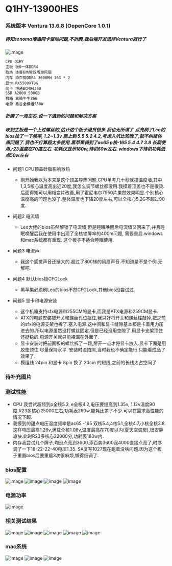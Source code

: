 # Q1HY-13900HES

### 系统版本 Ventura 13.6.8 (OopenCore 1.0.1)
##### 得知sonoma博通网卡驱动问题,不折腾,我后端开发选择Ventura就行了
![image](img/11.png)
```
CPU Q1HY
主板 板U一体DDR4
散热 冰曼6热管双塔单风扇
内存 添百势DDR4 3600MH 16G * 2
显卡 RX5500XT8G
网卡 博通BCM94360
SSD A2000 500GB
机箱 真箱牛牛Z66
电源 鑫谷全模组550W
```

##### 折腾了一周左右,说一下遇到的问题和解决方案
##### 收到主板是一个上过螺丝的,估计这个板子退货很多.我也无所谓了.点亮刷了Leo的bios拉了一下频率, 1.2~1.3v 能上到 5.5 5.2 4.2,考虑入坑比较晚了,就不纠结体质问题了.我也不打算超太多使用.黑苹果调到了ac65 p核-165 5.4 4.7 3.8 长期使用,r23温度在70度左右. 功耗仪显示180w,待机60w左右. windows下待机功耗低点50w左右

- 问题1 CPU顶盖硅脂影响散热
  -  刚开始我以为本来是这个顶盖导热问题,CPU单考几十秒就撞温度墙,其中1,3,5核心温度高出近20度,我怎么调节螺丝都没用.我摸着顶盖也不是很烫.后面得知可以用相变片改善,用了霍尼韦尔7950片果然效果明显.个别核心温度高的问题也没了.整体温度也下降20度左右,可以全核心5.2G不超过90度.

- 问题2 电流墙
  -  Leo大佬的bios虽然解锁了电流墙,但是睡眠唤醒后电流墙又回来了,并且睡眠唤醒后我在使用中出现了全核锁屏率的400m问题, 需要重启.windows和mac系统都有重现. 这个板子不适合睡眠使用.

- 问题3 电流声
  -  我这个感觉声音还挺大的.超过了800转的风扇声音.不知道是不是个例.无解吧.

- 问题4 默认bios锁CFGLock
  -  黑苹果必须刷Leo的bios不然CFGLock,其他bios没尝试过.

- 问题5 显卡和电源安装
  - 这个机箱支持sfx电源和255CM的显卡,而我是ATX电源和259CM显卡.
  - ATX的电源安装被开关和螺丝孔位挡住,我只好将开关和螺丝柱敲掉,把之前的sfx的电源支架也拆了.塞入电源.这中间和显卡缝隙基本都是卡着用力压进去的.所以电源虽然没打螺丝固定.但是已经没用空隙了.用显卡支架顶住还挺稳的.电源开关就只能裸漏在外面了. 
  - 显卡安装时把前面板的螺丝拆了一颗,掰开一点才将显卡放入.显卡下面是用胶垫顶住.尽量保持水平. 安装时没拍照,当时我也不确定能行.只能看成品了效果了.
  - 模组线 24pin 和显卡 8pin 换了 20cm 的短线,之前的长线太占空间了

### 待补充图片


### 测试性能
- CPU 我尝试超频到p全核5.3, e全核4.2,电压要提高到1.35v, 1.12v温度90度,R23多核心25000左右,功耗表260w,能耗比差了不少.可以在需求高性能的情况下超.
- 我摸到的甜点电压温度频率是ac65 -165 双核5.4,4核5.1,全核4.7,小核全核3.8. 这样电压最高1.26v,满载全核1.06v,温度最高在70度以内(夏天空调房),很安静凉快.此时R23多核心22000分,功耗表180w内.
- 内存我尝试几个牌子,均没点亮到3600.添百势3600我4000直接点亮了,时序调了一下18-22-22-40电压1.35. SA复写1027现在跑着没啥问题.因为这个板子重置bios后要重启3次很麻烦,懒得细调了.

### bios配置
![image](img/IMG_4924.jpeg)
![image](img/IMG_4925.jpeg)
![image](img/IMG_4926.jpeg)
![image](img/IMG_4927.jpeg)

### 电源功率
![image](img/IMG_4929.jpeg)

### 相关测试结果
![image](img/66.png)
![image](img/77.png)
![image](img/88.png)
![image](img/99.png)
![image](img/90.png)

### mac系统
![image](img/22.png)
![image](img/33.png)
![image](img/44.png)